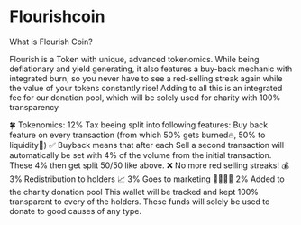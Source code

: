 # Flourishcoin
What is Flourish Coin? 

Flourish is a Token with unique, advanced tokenomics. While being deflationary and yield generating, it also features a buy-back mechanic with integrated burn, so you never have to see a red-selling streak again while the value of your tokens constantly rise! Adding to all this is an integrated fee for our donation pool, which will be solely used for charity with 100% transparency  

🍀 Tokenomics:  12% Tax beeing split into following features:   Buy back feature on every transaction (from which 50% gets burned🔥, 50% to liquidity🔐)  ✅ Buyback means that after each Sell a second transaction will automatically be set with 4% of the volume from the initial transaction. These 4% then get split 50/50 like above.  ❌ No more red selling streaks!  💰 3% Redistribution to holders  📈 3% Goes to marketing  👩‍👩‍👧‍👧 2% Added to the charity donation pool  This wallet will be tracked and kept 100% transparent to every of the holders. These funds will solely be used to donate to good causes of any type. 
